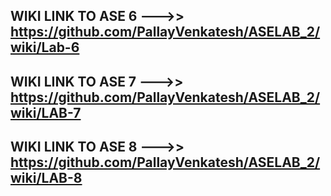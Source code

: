 ## WIKI LINK TO ASE 6 --->>  https://github.com/PallayVenkatesh/ASELAB_2/wiki/Lab-6
## WIKI LINK TO ASE 7 --->>  https://github.com/PallayVenkatesh/ASELAB_2/wiki/LAB-7
## WIKI LINK TO ASE 8 --->>  https://github.com/PallayVenkatesh/ASELAB_2/wiki/LAB-8
